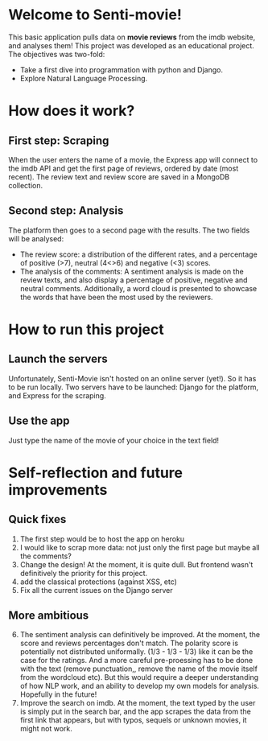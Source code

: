 # Welcome to Senti-movie!

This basic application pulls data on **movie reviews** from the imdb website, and analyses them!
This project was developed as an educational project. The objectives was two-fold:

- Take a first dive into programmation with python and Django.
- Explore Natural Language Processing.

# How does it work?

## First step: Scraping

When the user enters the name of a movie, the Express app will connect to the imdb API and get the first page of reviews, ordered by date (most recent). The review text and review score are saved in a MongoDB collection.

## Second step: Analysis

The platform then goes to a second page with the results. The two fields will be analysed:

- The review score: a distribution of the different rates, and a percentage of positive (>7), neutral (4<>6) and negative (<3) scores.
- The analysis of the comments: A sentiment analysis is made on the review texts, and also display a percentage of positive, negative and neutral comments. Additionally, a word cloud is presented to showcase the words that have been the most used by the reviewers.

# How to run this project

## Launch the servers

Unfortunately, Senti-Movie isn't hosted on an online server (yet!). So it has to be run locally.
Two servers have to be launched: Django for the platform, and Express for the scraping.

## Use the app

Just type the name of the movie of your choice in the text field!

# Self-reflection and future improvements

## Quick fixes

1. The first step would be to host the app on heroku
2. I would like to scrap more data: not just only the first page but maybe all the comments?
3. Change the design! At the moment, it is quite dull. But frontend wasn't definitively the priority for this project.
4. add the classical protections (against XSS, etc)
5. Fix all the current issues on the Django server

## More ambitious

6. The sentiment analysis can definitively be improved. At the moment, the score and reviews percentages don't match. The polarity score is potentially not distributed uniformally. (1/3 - 1/3 - 1/3) like it can be the case for the ratings. And a more careful pre-proessing has to be done with the text (remove punctuation,, remove the name of the movie itself from the wordcloud etc). But this would require a deeper understanding of how NLP work, and an ability to develop my own models for analysis. Hopefully in the future!
7. Improve the search on imdb. At the moment, the text typed by the user is simply put in the search bar, and the app scrapes the data from the first link that appears, but with typos, sequels or unknown movies, it might not work.
